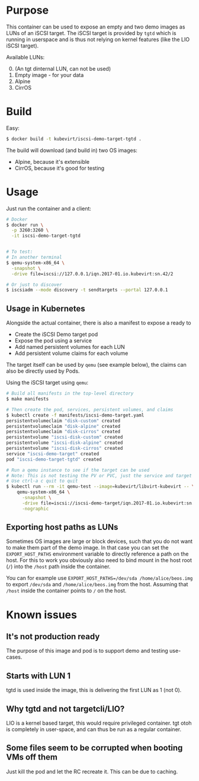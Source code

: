 # Purpose

This container can be used to expose an empty and two demo images
as LUNs of an iSCSI target.
The iSCSI target is provided by `tgtd` which is running in userspace
and is thus not relying on kernel features (like the LIO iSCSI target).

Available LUNs:

0. (An tgt dinternal LUN, can not be used)
1. Empty image - for your data
2. Alpine
3. CirrOS


# Build

Easy:

```bash
$ docker build -t kubevirt/iscsi-demo-target-tgtd .
```

The build will download (and build in) two OS images:

- Alpine, because it's extensible
- CirrOS, because it's good for testing


# Usage

Just run the container and a client:

```bash
# Docker
$ docker run \
  -p 3260:3260 \
  -it iscsi-demo-target-tgtd


# To test:
# In another terminal
$ qemu-system-x86_64 \
  -snapshot \
  -drive file=iscsi://127.0.0.1/iqn.2017-01.io.kubevirt:sn.42/2

# Or just to discover
$ iscsiadm --mode discovery -t sendtargets --portal 127.0.0.1
```

## Usage in Kubernetes

Alongside the actual container, there is also a manifest to expose a ready to
- Create the iSCSI Demo target pod
- Expose the pod using a service
- Add named persistent volumes for each LUN
- Add persistent volume claims for each volume

The target itself can be used by `qemu` (see example below), the claims
can also be directly used by Pods.

Using the iSCSI target using `qemu`:

```bash
# Build all manifests in the top-level directory
$ make manifests

# Then create the pod, services, persistent volumes, and claims
$ kubectl create -f manifests/iscsi-demo-target.yaml
persistentvolumeclaim "disk-custom" created
persistentvolumeclaim "disk-alpine" created
persistentvolumeclaim "disk-cirros" created
persistentvolume "iscsi-disk-custom" created
persistentvolume "iscsi-disk-alpine" created
persistentvolume "iscsi-disk-cirros" created
service "iscsi-demo-target" created
pod "iscsi-demo-target-tgtd" created

# Run a qemu instance to see if the target can be used
# Note: This is not testing the PV or PVC, just the service and target
# Use ctrl-a c quit to quit
$ kubectl run --rm -it qemu-test --image=kubevirt/libvirt-kubevirt -- \
    qemu-system-x86_64 \
      -snapshot \
      -drive file=iscsi://iscsi-demo-target/iqn.2017-01.io.kubevirt:sn.42/2 \
      -nographic
```


## Exporting host paths as LUNs

Sometimes OS images are large or block devices, such that you do not want
to make them part of the demo image. In that case you can set
the `EXPORT_HOST_PATHS` environment variable to directly reference a path
on the host.
For this to work you obviously also need to bind mount in the host root
(`/`) into the `/host` path inside the container.

You can for example use `EXPORT_HOST_PATHS=/dev/sda /home/alice/beos.img`
to export `/dev/sda` and `/home/alice/beos.img` from the host.
Assuming that `/host` inside the container points to `/` on the host.


# Known issues

## It's not production ready
The purpose of this image and pod is to support demo and testing use-cases.

## Starts with LUN 1
tgtd is used inside the image, this is delivering the first LUN as 1 (not 0).

## Why tgtd and not targetcli/LIO?
LIO is a kernel based target, this would require privileged container.
tgt otoh is completely in user-space, and can thus be run as a regular container.

## Some files seem to be corrupted when booting VMs off them
Just kill the pod and let the RC recreate it. This can be due to caching.

